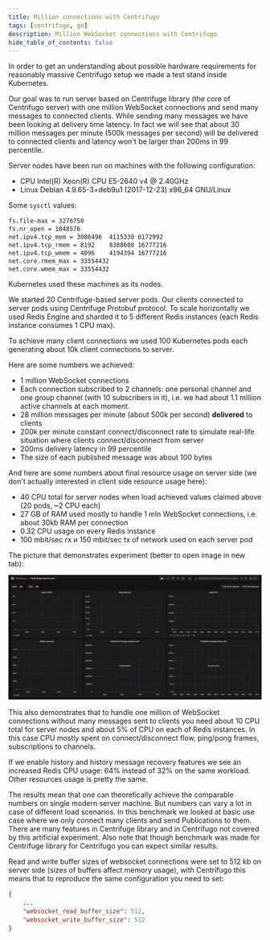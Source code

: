 ```yaml
---
title: Million connections with Centrifugo
tags: [centrifuge, go]
description: Million WebSocket connections with Centrifugo
hide_table_of_contents: false
---
```


In order to get an understanding about possible hardware requirements for reasonably massive Centrifugo setup we made a test stand inside Kubernetes.

Our goal was to run server based on Centrifuge library (the core of Centrifugo server) with one million WebSocket connections and send many messages to connected clients. While sending many messages we have been looking at delivery time latency. In fact we will see that about 30 million messages per minute (500k messages per second) will be delivered to connected clients and latency won't be larger than 200ms in 99 percentile.

<!--truncate-->

Server nodes have been run on machines with the following configuration:

* CPU Intel(R) Xeon(R) CPU E5-2640 v4 @ 2.40GHz
* Linux Debian 4.9.65-3+deb9u1 (2017-12-23) x86_64 GNU/Linux 

Some `sysctl` values:

```
fs.file-max = 3276750
fs.nr_open = 1048576
net.ipv4.tcp_mem = 3086496	4115330	6172992
net.ipv4.tcp_rmem = 8192	8388608	16777216
net.ipv4.tcp_wmem = 4096	4194394	16777216
net.core.rmem_max = 33554432
net.core.wmem_max = 33554432
```

Kubernetes used these machines as its nodes. 

We started 20 Centrifuge-based server pods. Our clients connected to server pods using Centrifuge Protobuf protocol. To scale horizontally we used Redis Engine and sharded it to 5 different Redis instances (each Redis instance consumes 1 CPU max).

To achieve many client connections we used 100 Kubernetes pods each generating about 10k client connections to server.

Here are some numbers we achieved:

* 1 million WebSocket connections
* Each connection subscribed to 2 channels: one personal channel and one group channel (with 10 subscribers in it), i.e. we had about 1.1 million active channels at each moment.
* 28 million messages per minute (about 500k per second) **delivered** to clients
* 200k per minute constant connect/disconnect rate to simulate real-life situation where clients connect/disconnect from server
* 200ms delivery latency in 99 percentile
* The size of each published message was about 100 bytes

And here are some numbers about final resource usage on server side (we don't actually interested in client side resource usage here):

* 40 CPU total for server nodes when load achieved values claimed above (20 pods, ~2 CPU each)
* 27 GB of RAM used mostly to handle 1 mln WebSocket connections, i.e. about 30kb RAM per connection
* 0.32 CPU usage on every Redis instance
* 100 mbit/sec rx и 150 mbit/sec tx of network used on each server pod

The picture that demonstrates experiment (better to open image in new tab):

![Benchmark](/img/benchmark.gif)

This also demonstrates that to handle one million of WebSocket connections without many messages sent to clients you need about 10 CPU total for server nodes and about 5% of CPU on each of Redis instances. In this case CPU mostly spent on connect/disconnect flow, ping/pong frames, subscriptions to channels.

If we enable history and history message recovery features we see an increased Redis CPU usage: 64% instead of 32% on the same workload. Other resources usage is pretty the same.

The results mean that one can theoretically achieve the comparable numbers on single modern server machine. But numbers can vary a lot in case of different load scenarios. In this benchmark we looked at basic use case where we only connect many clients and send Publications to them. There are many features in Centrifuge library and in Centrifugo not covered by this artificial experiment. Also note that though benchmark was made for Centrifuge library for Centrifugo you can expect similar results.

Read and write buffer sizes of websocket connections were set to 512 kb on server side (sizes of buffers affect memory usage), with Centrifugo this means that to reproduce the same configuration you need to set:

```json
{
    ...
    "websocket_read_buffer_size": 512,
    "websocket_write_buffer_size": 512
}
```
